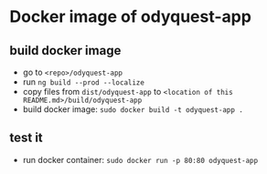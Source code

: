 # Docker image of odyquest-app

## build docker image
* go to `<repo>/odyquest-app`
* run `ng build --prod --localize`
* copy files from `dist/odyquest-app` to `<location of this README.md>/build/odyquest-app`
* build docker image: `sudo docker build -t odyquest-app .`

## test it
* run docker container: `sudo docker run -p 80:80 odyquest-app`
